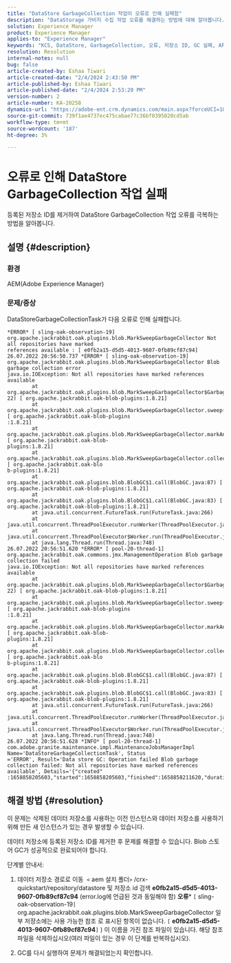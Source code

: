```yaml
---
title: "DataStore GarbageCollection 작업이 오류로 인해 실패함"
description: "DataStorage 가비지 수집 작업 오류를 해결하는 방법에 대해 알아봅니다."
solution: Experience Manager
product: Experience Manager
applies-to: "Experience Manager"
keywords: "KCS, DataStore, GarbageCollection, 오류, 저장소 ID, GC 실패, APache Jackrabbit Oak, Blob store GC"
resolution: Resolution
internal-notes: null
bug: false
article-created-by: Eshaa Tiwari
article-created-date: "2/4/2024 2:43:50 PM"
article-published-by: Eshaa Tiwari
article-published-date: "2/4/2024 2:53:20 PM"
version-number: 2
article-number: KA-20258
dynamics-url: "https://adobe-ent.crm.dynamics.com/main.aspx?forceUCI=1&pagetype=entityrecord&etn=knowledgearticle&id=a9d268ca-6bc3-ee11-9079-6045bd006295"
source-git-commit: 739f1ae4737ec475cabae77c36bf0395020cd5ab
workflow-type: tm+mt
source-wordcount: '187'
ht-degree: 3%

---
```


# 오류로 인해 DataStore GarbageCollection 작업 실패


등록된 저장소 ID를 제거하여 DataStore GarbageCollection 작업 오류를 극복하는 방법을 알아봅니다.

## 설명 {#description}


### 환경

AEM(Adobe Experience Manager)

### 문제/증상

DataStoreGarbageCollectionTask가 다음 오류로 인해 실패합니다.


```
*ERROR* [ sling-oak-observation-19]  org.apache.jackrabbit.oak.plugins.blob.MarkSweepGarbageCollector Not all repositories have marked
references available : [ e0fb2a15-d5d5-4013-9607-0fb89cf87c94] 
26.07.2022 20:56:50.737 *ERROR* [ sling-oak-observation-19]  org.apache.jackrabbit.oak.plugins.blob.MarkSweepGarbageCollector Blob garbage collection error
java.io.IOException: Not all repositories have marked references available
        at org.apache.jackrabbit.oak.plugins.blob.MarkSweepGarbageCollector$GarbageCollectionType$1.mergeAllMarkedReferences(MarkSweepGarbageCollector.java:7
22) [ org.apache.jackrabbit.oak-blob-plugins:1.8.21] 
        at org.apache.jackrabbit.oak.plugins.blob.MarkSweepGarbageCollector.sweep(MarkSweepGarbageCollector.java:384) [ org.apache.jackrabbit.oak-blob-plugins
:1.8.21] 
        at org.apache.jackrabbit.oak.plugins.blob.MarkSweepGarbageCollector.markAndSweep(MarkSweepGarbageCollector.java:284) [ org.apache.jackrabbit.oak-blob-
plugins:1.8.21] 
        at org.apache.jackrabbit.oak.plugins.blob.MarkSweepGarbageCollector.collectGarbage(MarkSweepGarbageCollector.java:191) [ org.apache.jackrabbit.oak-blo
b-plugins:1.8.21] 
        at org.apache.jackrabbit.oak.plugins.blob.BlobGC$1.call(BlobGC.java:87) [ org.apache.jackrabbit.oak-blob-plugins:1.8.21] 
        at org.apache.jackrabbit.oak.plugins.blob.BlobGC$1.call(BlobGC.java:83) [ org.apache.jackrabbit.oak-blob-plugins:1.8.21] 
        at java.util.concurrent.FutureTask.run(FutureTask.java:266)
        at java.util.concurrent.ThreadPoolExecutor.runWorker(ThreadPoolExecutor.java:1149)
        at java.util.concurrent.ThreadPoolExecutor$Worker.run(ThreadPoolExecutor.java:624)
        at java.lang.Thread.run(Thread.java:748)
26.07.2022 20:56:51.620 *ERROR* [ pool-20-thread-1]  org.apache.jackrabbit.oak.commons.jmx.ManagementOperation Blob garbage collection failed
java.io.IOException: Not all repositories have marked references available
        at org.apache.jackrabbit.oak.plugins.blob.MarkSweepGarbageCollector$GarbageCollectionType$1.mergeAllMarkedReferences(MarkSweepGarbageCollector.java:7
22) [ org.apache.jackrabbit.oak-blob-plugins:1.8.21] 
        at org.apache.jackrabbit.oak.plugins.blob.MarkSweepGarbageCollector.sweep(MarkSweepGarbageCollector.java:384) [ org.apache.jackrabbit.oak-blob-plugins
:1.8.21] 
        at org.apache.jackrabbit.oak.plugins.blob.MarkSweepGarbageCollector.markAndSweep(MarkSweepGarbageCollector.java:284) [ org.apache.jackrabbit.oak-blob-
plugins:1.8.21] 
        at org.apache.jackrabbit.oak.plugins.blob.MarkSweepGarbageCollector.collectGarbage(MarkSweepGarbageCollector.java:191) [ org.apache.jackrabbit.oak-blo
b-plugins:1.8.21] 
        at org.apache.jackrabbit.oak.plugins.blob.BlobGC$1.call(BlobGC.java:87) [ org.apache.jackrabbit.oak-blob-plugins:1.8.21] 
        at org.apache.jackrabbit.oak.plugins.blob.BlobGC$1.call(BlobGC.java:83) [ org.apache.jackrabbit.oak-blob-plugins:1.8.21] 
        at java.util.concurrent.FutureTask.run(FutureTask.java:266)
        at java.util.concurrent.ThreadPoolExecutor.runWorker(ThreadPoolExecutor.java:1149)
        at java.util.concurrent.ThreadPoolExecutor$Worker.run(ThreadPoolExecutor.java:624)
        at java.lang.Thread.run(Thread.java:748)
26.07.2022 20:56:51.628 *INFO* [ pool-20-thread-1]  com.adobe.granite.maintenance.impl.MaintenanceJobsManagerImpl Name='DataStoreGarbageCollectionTask', Status
='ERROR', Result='Data store GC: Operation failed Blob garbage collection failed: Not all repositories have marked references available', Details='{"created"
:1658858205603,"started":1658858205603,"finished":1658858211620,"duration":6017}'
```





## 해결 방법 {#resolution}


이 문제는 삭제된 데이터 저장소를 사용하는 이전 인스턴스와 데이터 저장소를 사용하기 위해 만든 새 인스턴스가 있는 경우 발생할 수 있습니다.

데이터 저장소에 등록된 저장소 ID를 제거한 후 문제를 해결할 수 있습니다. Blob 스토어 GC가 성공적으로 완료되어야 합니다.

단계별 안내서:

1) 데이터 저장소 경로로 이동  `<` aem 설치 폴더`>` /crx-quickstart/repository/datastore 및 저장소 id 검색 <b>e0fb2a15-d5d5-4013-9607-0fb89cf87c94</b> (error.log에 언급된 것과 동일해야 함) <b>오류</b>\* `[` sling-oak-observation-19`]`  org.apache.jackrabbit.oak.plugins.blob.MarkSweepGarbageCollector 일부 저장소에는 사용 가능한 참조 로 표시된 항목이 없습니다. `[` <b>e0fb2a15-d5d5-4013-9607-0fb89cf87c94</b>`]` ) 이 이름을 가진 참조 파일이 있습니다. 해당 참조 파일을 삭제하십시오(여러 파일이 있는 경우 이 단계를 반복하십시오).

2) GC를 다시 실행하여 문제가 해결되었는지 확인합니다.
